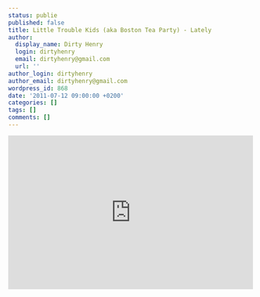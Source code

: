 ```yaml
---
status: publie
published: false
title: Little Trouble Kids (aka Boston Tea Party) - Lately
author:
  display_name: Dirty Henry
  login: dirtyhenry
  email: dirtyhenry@gmail.com
  url: ''
author_login: dirtyhenry
author_email: dirtyhenry@gmail.com
wordpress_id: 868
date: '2011-07-12 09:00:00 +0200'
categories: []
tags: []
comments: []
---
```

<iframe width="500" height="314" src="http://www.youtube.com/embed/6FPK92NspUs" frameborder="0" allowfullscreen></iframe>
